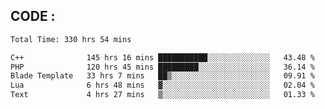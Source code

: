 ## CODE :
<!--START_SECTION:waka-->

```txt
Total Time: 330 hrs 54 mins

C++              145 hrs 16 mins ███████████░░░░░░░░░░░░░░   43.48 %
PHP              120 hrs 45 mins █████████░░░░░░░░░░░░░░░░   36.14 %
Blade Template   33 hrs 7 mins   ██▒░░░░░░░░░░░░░░░░░░░░░░   09.91 %
Lua              6 hrs 48 mins   ▓░░░░░░░░░░░░░░░░░░░░░░░░   02.04 %
Text             4 hrs 27 mins   ▒░░░░░░░░░░░░░░░░░░░░░░░░   01.33 %
```

<!--END_SECTION:waka-->
